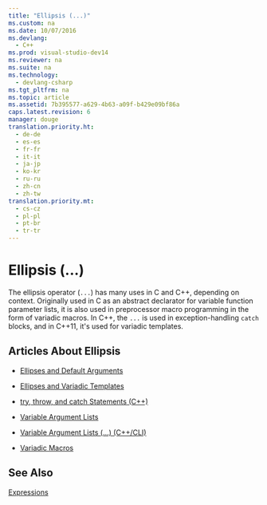 ```yaml
---
title: "Ellipsis (...)"
ms.custom: na
ms.date: 10/07/2016
ms.devlang: 
  - C++
ms.prod: visual-studio-dev14
ms.reviewer: na
ms.suite: na
ms.technology: 
  - devlang-csharp
ms.tgt_pltfrm: na
ms.topic: article
ms.assetid: 7b395577-a629-4b63-a09f-b429e09bf86a
caps.latest.revision: 6
manager: douge
translation.priority.ht: 
  - de-de
  - es-es
  - fr-fr
  - it-it
  - ja-jp
  - ko-kr
  - ru-ru
  - zh-cn
  - zh-tw
translation.priority.mt: 
  - cs-cz
  - pl-pl
  - pt-br
  - tr-tr
---
```

# Ellipsis (...)
The ellipsis operator (`...`) has many uses in C and C++, depending on context. Originally used in C as an abstract declarator for variable function parameter lists, it is also used in preprocessor macro programming in the form of variadic macros. In C++, the `...` is used in exception-handling `catch` blocks, and in C++11, it's used for variadic templates.  
  
## Articles About Ellipsis  
  
-   [Ellipses and Default Arguments](../VS_not_in_toc/Ellipses-and-Default-Arguments.md)  
  
-   [Ellipses and Variadic Templates](../Topic/Ellipses%20and%20Variadic%20Templates.md)  
  
-   [try, throw, and catch Statements (C++)](../Topic/try,%20throw,%20and%20catch%20Statements%20\(C++\).md)  
  
-   [Variable Argument Lists](../VS_not_in_toc/Variable-Argument-Lists.md)  
  
-   [Variable Argument Lists (...) (C++/CLI)](../Topic/Variable%20Argument%20Lists%20\(...\)%20\(C++-CLI\).md)  
  
-   [Variadic Macros](../Topic/Variadic%20Macros.md)  
  
## See Also  
 [Expressions](../Topic/Expressions%20\(C++\).md)